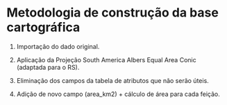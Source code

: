 # Metodologia de construção da base cartográfica

1. Importação do dado original.

2. Aplicação da Projeção South America Albers Equal Area Conic (adaptada para o RS).

3. Eliminação dos campos da tabela de atributos que não serão úteis.

4. Adição de novo campo (area_km2) + cálculo de área para cada feição.